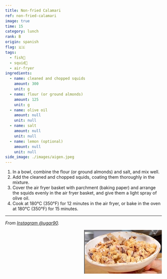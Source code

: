 ```yaml
---
title: Non-fried Calamari
ref: non-fried-calamari
image: true
time: 15
category: lunch
rank: B
origin: spanish
flag: 🇪🇸
tags:
  - fish🦈
  - squid🦑
  - air-fryer
ingredients:
  - name: cleaned and chopped squids
    amount: 300
    unit: g
  - name: flour (or ground almonds)
    amount: 125
    unit: g
  - name: olive oil
    amount: null
    unit: null
  - name: salt
    amount: null
    unit: null
  - name: lemon (optional)
    amount: null
    unit: null
side_image: ./images/aigen.jpeg
---
```


1. In a bowl, combine the flour (or ground almonds) and salt, and mix well. 
2. Add the cleaned and chopped squids, coating them thoroughly in the mixture.
3. Cover the air fryer basket with parchment (baking paper) and arrange the squids evenly in the air fryer basket, and give them a light spray of olive oil.
4. Cook at 180°C (350°F) for 12 minutes in the air fryer, or bake in the oven at 180°C (350°F) for 15 minutes.

---

_From [Instagram @ugar90](https://www.instagram.com/reel/C5N10X1LelW/?utm_source=ig_web_copy_link&igsh=MzRlODBiNWFlZA==)._

<img src="images/non_fried_calamari.png" style="width:250px; float:right;"/>